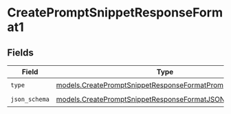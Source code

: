 # CreatePromptSnippetResponseFormat1


## Fields

| Field                                                                                                                          | Type                                                                                                                           | Required                                                                                                                       | Description                                                                                                                    |
| ------------------------------------------------------------------------------------------------------------------------------ | ------------------------------------------------------------------------------------------------------------------------------ | ------------------------------------------------------------------------------------------------------------------------------ | ------------------------------------------------------------------------------------------------------------------------------ |
| `type`                                                                                                                         | [models.CreatePromptSnippetResponseFormatPromptSnippetsType](../models/createpromptsnippetresponseformatpromptsnippetstype.md) | :heavy_check_mark:                                                                                                             | N/A                                                                                                                            |
| `json_schema`                                                                                                                  | [models.CreatePromptSnippetResponseFormatJSONSchema](../models/createpromptsnippetresponseformatjsonschema.md)                 | :heavy_check_mark:                                                                                                             | N/A                                                                                                                            |